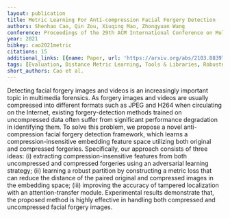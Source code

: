```yaml
---
layout: publication
title: Metric Learning For Anti-compression Facial Forgery Detection
authors: Shenhao Cao, Qin Zou, Xiuqing Mao, Zhongyuan Wang
conference: Proceedings of the 29th ACM International Conference on Multimedia
year: 2021
bibkey: cao2021metric
citations: 15
additional_links: [{name: Paper, url: 'https://arxiv.org/abs/2103.08397'}]
tags: [Evaluation, Distance Metric Learning, Tools & Libraries, Robustness]
short_authors: Cao et al.
---
```

Detecting facial forgery images and videos is an increasingly important topic
in multimedia forensics. As forgery images and videos are usually compressed
into different formats such as JPEG and H264 when circulating on the Internet,
existing forgery-detection methods trained on uncompressed data often suffer
from significant performance degradation in identifying them. To solve this
problem, we propose a novel anti-compression facial forgery detection
framework, which learns a compression-insensitive embedding feature space
utilizing both original and compressed forgeries. Specifically, our approach
consists of three ideas: (i) extracting compression-insensitive features from
both uncompressed and compressed forgeries using an adversarial learning
strategy; (ii) learning a robust partition by constructing a metric loss that
can reduce the distance of the paired original and compressed images in the
embedding space; (iii) improving the accuracy of tampered localization with an
attention-transfer module. Experimental results demonstrate that, the proposed
method is highly effective in handling both compressed and uncompressed facial
forgery images.